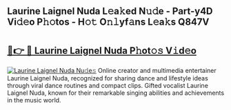 ## Laurine Laignel Nuda L𝚎a𝚔ed N𝚞𝚍e - Part-y4D Vi𝚍𝚎o P𝚑𝚘tos - H𝚘𝚝 O𝚗𝚕yf𝚊ns L𝚎a𝚔s Q847V

# <h2><a href="http://kf49ui.oniu.top/?m=Laurine+Laignel+Nuda">🔗👉 🔴 Laurine Laignel Nuda P𝚑ot𝚘𝚜 V𝚒d𝚎o</a></h2>

[![Laurine Laignel Nuda Nu𝚍e𝚜](https://i.imgur.com/0qMVB7G.gif)](http://kf49ui.oniu.top/?m=Laurine+Laignel+Nuda)
Online creator and multimedia entertainer Laurine Laignel Nuda, recognized for sharing dance and lifestyle ideas through viral dance routines and compact clips. Gifted vocalist Laurine Laignel Nuda, known for their remarkable singing abilities and achievements in the music world.  
